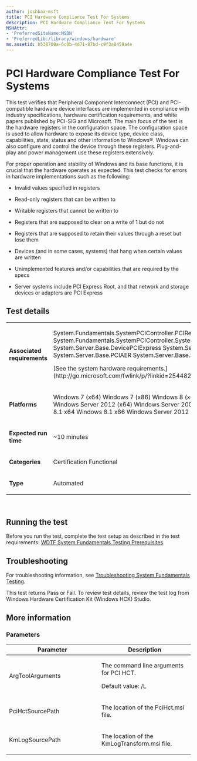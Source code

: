 ```yaml
---
author: joshbax-msft
title: PCI Hardware Compliance Test For Systems
description: PCI Hardware Compliance Test For Systems
MSHAttr:
- 'PreferredSiteName:MSDN'
- 'PreferredLib:/library/windows/hardware'
ms.assetid: b538700a-6c0b-4d71-87bd-c9f3a8459a4e
---
```


# PCI Hardware Compliance Test For Systems


This test verifies that Peripheral Component Interconnect (PCI) and PCI-compatible hardware device interfaces are implemented in compliance with industry specifications, hardware certification requirements, and white papers published by PCI-SIG and Microsoft. The main focus of the test is the hardware registers in the configuration space. The configuration space is used to allow hardware to expose its device type, device class, capabilities, state, status and other information to Windows®. Windows can also configure and control the device through these registers. Plug-and-play and power management use these registers extensively.

For proper operation and stability of Windows and its base functions, it is crucial that the hardware operates as expected. This test checks for errors in hardware implementations such as the following:

-   Invalid values specified in registers

-   Read-only registers that can be written to

-   Writable registers that cannot be written to

-   Registers that are supposed to clear on a write of 1 but do not

-   Registers that are supposed to retain their values through a reset but lose them

-   Devices (and in some cases, systems) that hang when certain values are written

-   Unimplemented features and/or capabilities that are required by the specs

-   Server systems include PCI Express Root, and that network and storage devices or adapters are PCI Express

## Test details


<table>
<colgroup>
<col width="50%" />
<col width="50%" />
</colgroup>
<tbody>
<tr class="odd">
<td><p><strong>Associated requirements</strong></p></td>
<td><p>System.Fundamentals.SystemPCIController.PCIRequirements System.Fundamentals.SystemPCIController.SystemImplementingRiserCard System.Server.Base.DevicePCIExpress System.Server.Base.PCI23 System.Server.Base.PCIAER System.Server.Base.SystemPCIExpress</p>
<p>[See the system hardware requirements.](http://go.microsoft.com/fwlink/p/?linkid=254482)</p></td>
</tr>
<tr class="even">
<td><p><strong>Platforms</strong></p></td>
<td><p>Windows 7 (x64) Windows 7 (x86) Windows 8 (x64) Windows 8 (x86) Windows Server 2012 (x64) Windows Server 2008 R2 (x64) Windows 8.1 x64 Windows 8.1 x86 Windows Server 2012 R2</p></td>
</tr>
<tr class="odd">
<td><p><strong>Expected run time</strong></p></td>
<td><p>~10 minutes</p></td>
</tr>
<tr class="even">
<td><p><strong>Categories</strong></p></td>
<td><p>Certification Functional</p></td>
</tr>
<tr class="odd">
<td><p><strong>Type</strong></p></td>
<td><p>Automated</p></td>
</tr>
</tbody>
</table>

 

## Running the test


Before you run the test, complete the test setup as described in the test requirements: [WDTF System Fundamentals Testing Prerequisites](wdtf-system-fundamentals-testing-prerequisites.md).

## Troubleshooting


For troubleshooting information, see [Troubleshooting System Fundamentals Testing](troubleshooting-system-fundamentals-testing.md).

This test returns Pass or Fail. To review test details, review the test log from Windows Hardware Certification Kit (Windows HCK) Studio.

## More information


### Parameters

<table>
<colgroup>
<col width="50%" />
<col width="50%" />
</colgroup>
<thead>
<tr class="header">
<th>Parameter</th>
<th>Description</th>
</tr>
</thead>
<tbody>
<tr class="odd">
<td><p>ArgToolArguments</p></td>
<td><p>The command line arguments for PCI HCT.</p>
<p>Default value: /L</p></td>
</tr>
<tr class="even">
<td><p>PciHctSourcePath</p></td>
<td><p>The location of the PciHct.msi file.</p></td>
</tr>
<tr class="odd">
<td><p>KmLogSourcePath</p></td>
<td><p>The location of the KmLogTransform.msi file.</p></td>
</tr>
</tbody>
</table>

 

 

 






